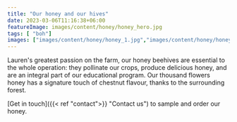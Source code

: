 ```yaml
---
title: "Our honey and our hives"
date: 2023-03-06T11:16:38+06:00
featureImage: images/content/honey/honey_hero.jpg
tags: [ "boh"]
images: ["images/content/honey/honey_1.jpg","images/content/honey/honey_2.jpg","images/content/honey/honey_3.jpg"]
---
```

Lauren's greatest passion on the farm, our honey beehives are essential to the whole operation: they pollinate our crops, produce delicious honey, and are an integral part of our educational program. Our thousand flowers honey has a signature touch of chestnut flavour, thanks to the surrounding forest. 

[Get in touch]({{< ref "contact">}} "Contact us") to sample and order our honey.
